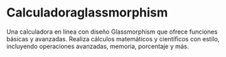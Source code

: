 # Calculadoraglassmorphism
Una calculadora en línea con diseño Glassmorphism que ofrece funciones básicas y avanzadas. Realiza cálculos matemáticos y científicos con estilo, incluyendo operaciones avanzadas, memoria, porcentaje y más.
